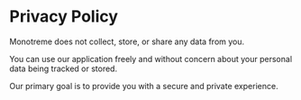 # Privacy Policy

Monotreme does not collect, store, or share any data from you.

You can use our application freely and without concern about your personal data being tracked or stored.

Our primary goal is to provide you with a secure and private experience.
